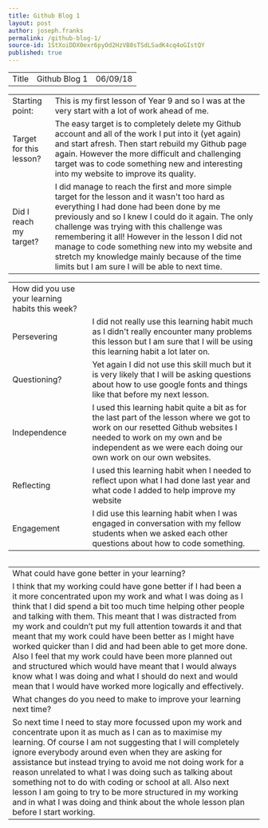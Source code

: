 ```yaml
---
title: Github Blog 1
layout: post
author: joseph.franks
permalink: /github-blog-1/
source-id: 1StXoiDDX0exr6pyOd2HzVB8sTSdLSadK4cq4oGIstQY
published: true
---
```

<table class = "main-table">
  <tr>
    <td>Title</td>
    <td>Github Blog 1</td>
    <td class = "date">06/09/18</td>
  </tr>
</table>


<table class = "super-awesome-table">
  <tr>
    <td>Starting point:</td>
    <td>This is my first lesson of Year 9 and so I was at the very start with a lot of work ahead of me. </td>
  </tr>
  <tr>
    <td>Target for this lesson?</td>
    <td>The easy target is to completely delete my Github account and all of the work I put into it (yet again) and start afresh. Then start rebuild my Github page again. However the more difficult and challenging target was to code something new and interesting into my website to improve its quality.</td>
  </tr>
  <tr>
    <td>Did I reach my target? </td>
    <td> I did manage to reach the first and more simple target for the lesson and it wasn't too hard as everything I had done had been done by me previously and so I knew I could do it again. The only challenge was trying with this challenge was remembering it all! However in the lesson I did not manage to code something new into my website and stretch my knowledge mainly because of the time limits but I am sure I will be able to next time. </td>
  </tr>
</table>


<table class = "super-awesome-table">
  <tr>
    <td>How did you use your learning habits this week?</td>
    <td></td>
  </tr>
  <tr>
    <td>Persevering</td>
    <td>I did not really use this learning habit much as I didn't really encounter many problems this lesson but I am sure that I will be using this learning habit a lot later on.</td>
  </tr>
  <tr>
    <td>Questioning?</td>
    <td>Yet again I did not use this skill much but it is very likely that I will be asking questions about how to use google fonts and things like that before my next lesson.</td>
  </tr>
  <tr>
    <td>Independence</td>
    <td>I used this learning habit quite a bit as for the last part of the lesson where we got to work on our resetted Github websites I needed to work on my own and be independent as we were each doing our own work on our own websites. </td>
  </tr>
  <tr>
    <td>Reflecting</td>
    <td>I used this learning habit when I needed to reflect upon what I had done last year and what code I added to help improve my website</td>
  </tr>
  <tr>
    <td>Engagement</td>
    <td>I did use this learning habit when I was engaged in conversation with my fellow students when we asked each other questions about how to code something.</td>
  </tr>
<table/>  

<table class = "main-table"/>
  <tr>
    <td>What could have gone better in your learning?</td>
    <td></td>
  </tr>
  <tr>
    <td>I think that my working could have gone better if I had been a it more concentrated upon my work and what I was doing as I think that I did spend a bit too much time helping other people and talking with them. This meant that I was distracted from my work and couldn’t put my full attention towards it and that meant that my work could have been better as I might have worked quicker than I did and had been able to get more done. Also I feel that my work could have been more planned out and structured which would have meant that I would always know what I was doing and what I should do next and would mean that I would have worked more logically and effectively.</td>
    <td></td>
  </tr>
  <tr>
    <td>What changes do you need to make to improve your learning next time?</td>
    <td></td>
  </tr>
  <tr>
    <td>So next time I need to stay more focussed upon my work and concentrate upon it as much as I can as to maximise my learning. Of course I am not suggesting that I will completely ignore everybody around even when they are asking for assistance but instead trying to avoid me not doing work for a reason unrelated to what I was doing such as talking about something not to do with coding or school at all. Also next lesson I am going to try to be more structured in my working and in what I was doing and think about the whole lesson plan before I start working.</td>
    <td></td>
  </tr>
</table>


